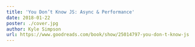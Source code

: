 ```yaml
---
title: 'You Don’t Know JS: Async & Performance'
date: 2018-01-22
poster: ./cover.jpg
author: Kyle Simpson
url: https://www.goodreads.com/book/show/25014797-you-don-t-know-js
---
```

